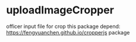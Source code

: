 # uploadImageCropper
officer input file for crop
this package depend: https://fengyuanchen.github.io/cropperjs package
